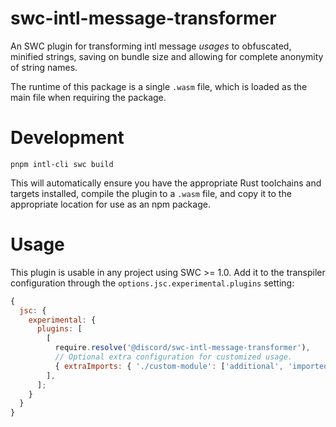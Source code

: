 # swc-intl-message-transformer

An SWC plugin for transforming intl message _usages_ to obfuscated, minified strings, saving on bundle size and allowing for complete anonymity of string names.

The runtime of this package is a single `.wasm` file, which is loaded as the main file when requiring the package.

# Development

```
pnpm intl-cli swc build
```

This will automatically ensure you have the appropriate Rust toolchains and targets installed, compile the plugin to a `.wasm` file, and copy it to the appropriate location for use as an npm package.

# Usage

This plugin is usable in any project using SWC >= 1.0. Add it to the transpiler configuration through the `options.jsc.experimental.plugins` setting:

```js
{
  jsc: {
    experimental: {
      plugins: [
        [
          require.resolve('@discord/swc-intl-message-transformer'),
          // Optional extra configuration for customized usage.
          { extraImports: { './custom-module': ['additional', 'imported', 'names'] } },
        ],
      ];
    }
  }
}
```
